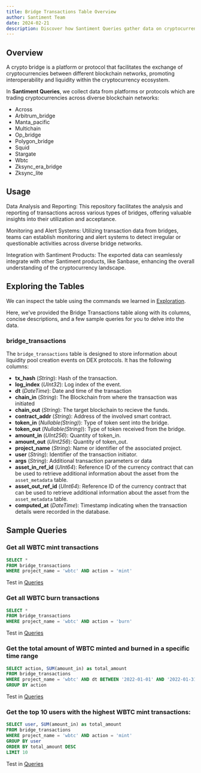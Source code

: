 ```yaml
---
title: Bridge Transactions Table Overview
author: Santiment Team
date: 2024-02-21
description: Discover how Santiment Queries gather data on cryptocurrency exchanges across various blockchain networks.
---
```


## Overview

A crypto bridge is a platform or protocol that facilitates the exchange of cryptocurrencies between different blockchain networks, promoting interoperability and liquidity within the cryptocurrency ecosystem.

In **Santiment Queries**, we collect data from platforms or protocols which are trading cryptocurrencies across diverse blockchain networks:

- Across
- Arbitrum_bridge
- Manta_pacific
- Multichain
- Op_bridge
- Polygon_bridge
- Squid
- Stargate
- Wbtc
- Zksync_era_bridge
- Zksync_lite

## Usage

Data Analysis and Reporting: This repository facilitates the analysis and reporting of transactions across various types of bridges, offering valuable insights into their utilization and acceptance.

Monitoring and Alert Systems: Utilizing transaction data from bridges, teams can establish monitoring and alert systems to detect irregular or questionable activities across diverse bridge networks.

Integration with Santiment Products: The exported data can seamlessly integrate with other Santiment products, like Sanbase, enhancing the overall understanding of the cryptocurrency landscape.

## Exploring the Tables

We can inspect the table using the commands we learned in [Exploration](/santiment-queries/exploration/).

Here, we've provided the Bridge Transactions table along with its columns, concise descriptions, and a few sample queries for you to delve into the data.

### bridge\_transactions

The `bridge_transactions` table is designed to store information about liquidity pool creation events on DEX protocols. It has the following columns:

- **tx_hash** (*String*): Hash of the transaction.
- **log_index** (*UInt32*): Log index of the   event.
- **dt** (*DateTime*): Date and time of the transaction
- **chain_in** (*String*): The Blockchain from where the transaction was initiated
- **chain_out** (*String*): The target blockchain to recieve the funds.
- **contract_addr** (*String*): Address of the involved smart contract.
- **token_in** (*Nullable(String)*): Type of token sent into the bridge.
- **token_out** (*Nullable(String)*): Type of token received from the bridge.
- **amount_in** (*UInt256*): Quantity of token_in.
- **amount_out** (*UInt256*): Quantity of token_out.
- **project_name** (*String*): Name or identifier of the associated project.
- **user** (*String*): Identifier of the transaction initiator.
- **args** (*String*): Additional transaction parameters or data
- **asset_in_ref_id** (*UInt64*): Reference ID of the currency contract that can be used to retrieve additional information about the asset from the `asset_metadata` table.
- **asset_out_ref_id** (*UInt64*): Reference ID of the currency contract that can be used to retrieve additional information about the asset from the `asset_metadata` table.
- **computed_at** (*DateTime*): Timestamp indicating when the transaction details were recorded in the database.

## Sample Queries

### Get all WBTC mint transactions

```sql
SELECT *
FROM bridge_transactions
WHERE project_name = 'wbtc' AND action = 'mint'
```
Test in [Queries](https://queries.santiment.net/query/get-all-wbtc-mint-transactions-330)

### Get all WBTC burn transactions

```sql
SELECT *
FROM bridge_transactions
WHERE project_name = 'wbtc' AND action = 'burn'
```
Test in [Queries](https://queries.santiment.net/query/get-all-wbtc-burn-transactions-329)

### Get the total amount of WBTC minted and burned in a specific time range

```sql
SELECT action, SUM(amount_in) as total_amount
FROM bridge_transactions
WHERE project_name = 'wbtc' AND dt BETWEEN '2022-01-01' AND '2022-01-31'
GROUP BY action
```
Test in [Queries](https://queries.santiment.net/query/get-the-total-amount-of-wbtc-minted-and-burned-in-a-specific-time-range-329)

### Get the top 10 users with the highest WBTC mint transactions:

```sql
SELECT user, SUM(amount_in) as total_amount
FROM bridge_transactions
WHERE project_name = 'wbtc' AND action = 'mint'
GROUP BY user
ORDER BY total_amount DESC
LIMIT 10
```
Test in [Queries](https://queries.santiment.net/query/get-the-top-10-users-with-the-highest-wbtc-mint-transactions-333)